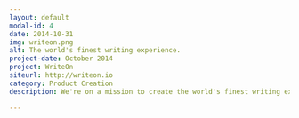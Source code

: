 ```yaml
---
layout: default
modal-id: 4
date: 2014-10-31
img: writeon.png
alt: The world's finest writing experience.
project-date: October 2014
project: WriteOn
siteurl: http://writeon.io
category: Product Creation
description: We're on a mission to create the world's finest writing experience. <a href="http://writeon.io" target="_blank">WriteOn</a> is built for authors by authors to enable us to write without distraction and publish without effort. 

---
```

